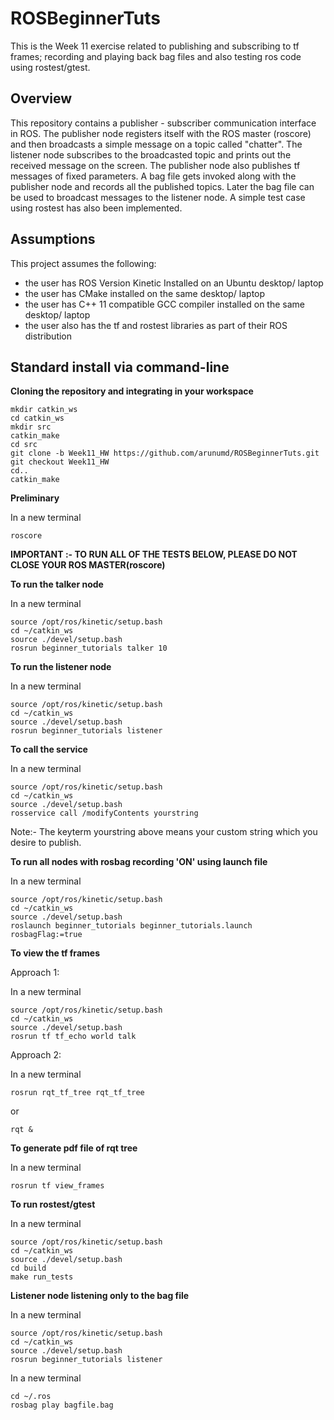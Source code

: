 # ROSBeginnerTuts
This is the Week 11 exercise related to publishing and subscribing to tf frames; recording and playing back bag files and also testing ros code using rostest/gtest.

## Overview
This repository contains a publisher - subscriber communication interface in ROS. The publisher node registers itself with the ROS master (roscore) and then broadcasts a simple message on a topic called "chatter". The listener node subscribes to the broadcasted topic and prints out the received message on the screen. The publisher node also publishes tf messages of fixed parameters. A bag file gets invoked along with the publisher node and records all the published topics. Later the bag file can be used to broadcast messages to the listener node. A simple test case using rostest has also been implemented.

## Assumptions
This project assumes the following: 

 - the user has ROS Version Kinetic Installed on an Ubuntu desktop/ laptop
 - the user has CMake installed on the same desktop/ laptop
 - the user has C++ 11 compatible GCC compiler installed on the same desktop/ laptop
 - the user also has the tf and rostest libraries as part of their ROS distribution

## Standard install via command-line

**Cloning the repository and integrating in your workspace**

```
mkdir catkin_ws
cd catkin_ws
mkdir src
catkin_make
cd src
git clone -b Week11_HW https://github.com/arunumd/ROSBeginnerTuts.git
git checkout Week11_HW
cd..
catkin_make
```

**Preliminary**

In a new terminal
```
roscore
```

**IMPORTANT :- TO RUN ALL OF THE TESTS BELOW, PLEASE DO NOT CLOSE YOUR ROS MASTER(roscore)**

**To run the talker node**

In a new terminal
```
source /opt/ros/kinetic/setup.bash
cd ~/catkin_ws
source ./devel/setup.bash
rosrun beginner_tutorials talker 10
```

**To run the listener node**

In a new terminal
```
source /opt/ros/kinetic/setup.bash
cd ~/catkin_ws
source ./devel/setup.bash
rosrun beginner_tutorials listener
```

**To call the service**

In a new terminal
```
source /opt/ros/kinetic/setup.bash
cd ~/catkin_ws
source ./devel/setup.bash
rosservice call /modifyContents yourstring
```

Note:- The keyterm yourstring above means your custom string which you desire to publish.

**To run all nodes with rosbag recording 'ON' using launch file**

In a new terminal
```
source /opt/ros/kinetic/setup.bash
cd ~/catkin_ws
source ./devel/setup.bash
roslaunch beginner_tutorials beginner_tutorials.launch rosbagFlag:=true
```

**To view the tf frames**

Approach 1:

In a new terminal
```
source /opt/ros/kinetic/setup.bash
cd ~/catkin_ws
source ./devel/setup.bash
rosrun tf tf_echo world talk
```

Approach 2:

In a new terminal
```
rosrun rqt_tf_tree rqt_tf_tree 
```
or
```
rqt &
```

**To generate pdf file of rqt tree**

In a new terminal
```
rosrun tf view_frames
```

**To run rostest/gtest**

In a new terminal
```
source /opt/ros/kinetic/setup.bash
cd ~/catkin_ws
source ./devel/setup.bash
cd build
make run_tests
```

**Listener node listening only to the bag file**

In a new terminal
```
source /opt/ros/kinetic/setup.bash
cd ~/catkin_ws
source ./devel/setup.bash
rosrun beginner_tutorials listener
```

In a new terminal
```
cd ~/.ros
rosbag play bagfile.bag
```

